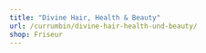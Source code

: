 ```yaml
---
title: "Divine Hair, Health & Beauty"
url: /currumbin/divine-hair-health-und-beauty/
shop: Friseur
---
```

